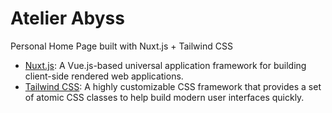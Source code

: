 # Atelier Abyss

Personal Home Page built with Nuxt.js + Tailwind CSS

- [Nuxt.js](https://nuxtjs.org): A Vue.js-based universal application framework for building client-side rendered web applications.
- [Tailwind CSS](https://tailwindcss.com): A highly customizable CSS framework that provides a set of atomic CSS classes to help build modern user interfaces quickly.